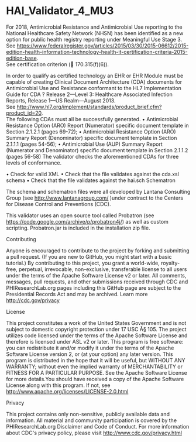 HAI_Validator_4_MU3
=======

For 2018, Antimicrobial Resistance and Antimicrobial Use reporting to the National Healthcare Safety Network (NHSN) 
has been identified as a new option for public health registry reporting under Meaningful Use Stage 3.  
See https://www.federalregister.gov/articles/2015/03/30/2015-06612/2015-edition-health-information-technology-health-it-certification-criteria-2015-edition-base.  
See certification criterion ( 170.315(f)(6)).    

In order to qualify as certified technology an EHR or EHR Module must be capable of 
creating  Clinical Document Architecture (CDA) documents for 
Antimicrobial Use and Resistance conformant to the HL7 Implementation Guide for 
CDA ? Release 2—Level 3: Healthcare Associated Infection Reports, Release 1—US Realm—August 2013.  
See http://www.hl7.org/implement/standards/product_brief.cfm?product_id=20.   
The following CDAs must all be successfully generated.
•	Antimicrobial Resistance Option (ARO) Report (Numerator) specific document template in Section 2.1.2.1 (pages 69-72);
•	Antimicrobial Resistance Option (ARO) Summary Report (Denominator) specific document template in Section 2.1.1.1 (pages 54-56);
•	Antimicrobial Use (AUP) Summary Report (Numerator and Denominator) specific document template in Section 2.1.1.2 (pages 56-58)
The validator checks the aforementioned CDAs for three levels of conformance. 

•	Check for valid XML
•	Check that the file validates against the cda.xsl schema
•	Check that the file validates against the hai.sch Schematron

The schema and schematron files were all developed by Lantana Consulting Group 
(see http://www.lantanagroup.com/ )under contract to the Centers for Disease Control and Preventions (CDC).

This validator uses an open source tool called Probatron (see https://code.google.com/archive/p/probatron4j/)
as well as custom scripting.  Probatron.jar is included in the installation zip file.  


Contributing

Anyone is encouraged to contribute to the project by forking and submitting a pull request. (If you are new to GitHub, 
you might start with a basic tutorial.) By contributing to this project, you grant a world-wide, royalty-free, perpetual, 
irrevocable, non-exclusive, transferable license to all users under the terms of the Apache Software License v2 or later.
All comments, messages, pull requests, and other submissions received through CDC and PHIResearchLab.org pages including 
this GitHub page are subject to the Presidential Records Act and may be archived. Learn more http://cdc.gov/privacy

License

This project constitutes a work of the United States Government and is not subject to domestic copyright protection under 17 
USC Â§ 105. The project utilizes code licensed under the terms of the Apache Software License and therefore is licensed 
under ASL v2 or later. This program is free software: you can redistribute it and/or modify it under the terms of the 
Apache Software License version 2, or (at your option) any later version.
This program is distributed in the hope that it will be useful, but WITHOUT ANY WARRANTY; without even the implied warranty 
of MERCHANTABILITY or FITNESS FOR A PARTICULAR PURPOSE. See the Apache Software License for more details.You should have 
received a copy of the Apache Software License along with this program. If not, see http://www.apache.org/licenses/LICENSE-2.0.html

Privacy

This project contains only non-sensitive, publicly available data and information. All material and community participation 
is covered by the PHIResearchLab.org Disclaimer and Code of Conduct. For more information about CDC's privacy policy, 
please visit http://www.cdc.gov/privacy.html


